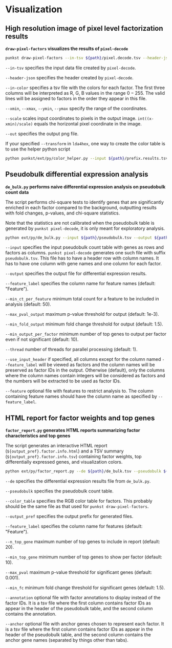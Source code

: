 # Visualization

## High resolution image of pixel level factorization results

**`draw-pixel-factors` visualizes the results of `pixel-decode`**

```bash
punkst draw-pixel-factors --in-tsv ${path}/pixel.decode.tsv --header-json ${path}/pixel.decode.json --in-color ${path}/color.rgb.tsv --out ${path}/pixel.png --scale 100 --xmin ${xmin} --xmax ${xmax} --ymin ${ymin} --ymax ${ymax}
```

`--in-tsv` specifies the input data file created by `pixel-decode`.

`--header-json` specifies the header created by `pixel-decode`.

`--in-color` specifies a tsv file with the colors for each factor. The first three columns will be interpreted as R, G, B values in the range $0-255$. The valid lines will be assigned to factors in the order they appear in this file.

`--xmin`, `--xmax`, `--ymin`, `--ymax` specify the range of the coordinates.

`--scale` scales input coordinates to pixels in the output image. `int((x-xmin)/scale)` equals the horizontal pixel coordinate in the image.

`--out` specifies the output png file.

If your specified `--transform` in `lda4hex`, one way to create the color table is to use the helper python script
```bash
python punkst/ext/py/color_helper.py --input ${path}/prefix.results.tsv --output ${path}/color
```

## Pseudobulk differential expression analysis

**`de_bulk.py` performs naive differential expression analysis on pseudobulk count data**

The script performs chi-square tests to identify genes that are significantly enriched in each factor compared to the background, outputting results with fold changes, p-values, and chi-square statistics.

Note that the statistics are not calibrated when the pseudobulk table is generated by `punkst pixel-decode`, it is only meant for exploratory analysis.

```bash
python ext/py/de_bulk.py --input ${path}/pseudobulk.tsv --output ${path}/de_bulk.tsv --feature_label Feature --thread 4
```

`--input` specifies the input pseudobulk count table with genes as rows and factors as columns. `punkst pixel-decode` generates one such file with suffix `pseudobulk.tsv`. This file has to have a header row with column names. It has to have one column with gene names and one column for each factor.

`--output` specifies the output file for differential expression results.

`--feature_label` specifies the column name for feature names (default: "Feature").

`--min_ct_per_feature` minimum total count for a feature to be included in analysis (default: 50).

`--max_pval_output` maximum p-value threshold for output (default: 1e-3).

`--min_fold_output` minimum fold change threshold for output (default: 1.5).

`--min_output_per_factor` minimum number of top genes to output per factor even if not significant (default: 10).

`--thread` number of threads for parallel processing (default: 1).

`--use_input_header` if specified, all columns except for the column named `--feature_label` will be viewed as factors and the column names will be preserved as factor IDs in the output. Otherwise (default), only the columns where the column names contain integers will be considered as factors and the numbers will be extracted to be used as factor IDs.

`--feature` optional file with features to restrict analysis to. The column containing feature names should have the column name as specified by `--feature_label`.

## HTML report for factor weights and top genes

**`factor_report.py` generates HTML reports summarizing factor characteristics and top genes**

The script generates an interactive HTML report (`${output_pref}.factor.info.html`) and a TSV summary (`${output_pref}.factor.info.tsv`) containing factor weights, top differentially expressed genes, and visualization colors.

```bash
python ext/py/factor_report.py --de ${path}/de_bulk.tsv --pseudobulk ${path}/pseudobulk.tsv --color_table ${path}/color.rgb.tsv --output_pref ${path}/report
```

`--de` specifies the differential expression results file from `de_bulk.py`.

`--pseudobulk` specifies the pseudobulk count table.

`--color_table` specifies the RGB color table for factors. This probably should be the same file as that used for `punkst draw-pixel-factors`.

`--output_pref` specifies the output prefix for generated files.

`--feature_label` specifies the column name for features (default: "Feature").

`--n_top_gene` maximum number of top genes to include in report (default: 20).

`--min_top_gene` minimum number of top genes to show per factor (default: 10).

`--max_pval` maximum p-value threshold for significant genes (default: 0.001).

`--min_fc` minimum fold change threshold for significant genes (default: 1.5).

`--annotation` optional file with factor annotations to display instead of the factor IDs. It is a tsv file where the first column contains factor IDs as appear in the header of the pseudobulk table, and the second column contains the annotation.

`--anchor` optional file with anchor genes chosen to represent each factor. It is a tsv file where the first column contains factor IDs as appear in the header of the pseudobulk table, and the second column contains the anchor gene names (separated by things other than tabs).
